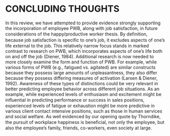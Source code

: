 # CONCLUDING THOUGHTS

In this review, we have attempted to provide evidence strongly supporting the incorporation of employee PWB, along with job satisfaction, in future considerations of the happy/productive worker thesis. By deﬁnition, because job satisfaction is speciﬁc to one’s job, it excludes aspects of one’s life external to the job. This relatively narrow focus stands in marked contrast to research on PWB, which incorporates aspects of one’s life both on and off the job (Diener, 1984). Additional research is now needed to more closely examine the form and function of PWB. For example, while various forms of PWB (e.g., fatigued vs. agitated) are similar constructs because they possess large amounts of unpleasantness, they also differ because they possess differing measures of activation (Larsen & Diener, 1992). Awareness of these types of distinctions could be very relevant in better predicting employee behavior across different job situations. As an example, while experienced levels of enthusiasm and excitement might be inﬂuential in predicting performance or success in sales positions, experienced levels of fatigue or exhaustion might be more predictive in various client contact intensive positions, such as those in human services and social welfare. As well evidenced by our opening quote by Thorndike, the pursuit of workplace happiness is beneﬁcial, not only the employee, but also the employee’s family, friends, co-workers, even society at large.